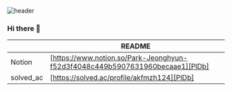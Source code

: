 ![header](https://capsule-render.vercel.app/api?type=wave&color=auto&height=300&section=header&text=Park%20Jeonghyun&fontSize=90)

### Hi there 👋

|  | README |
| ------ | ------ |
| Notion | [https://www.notion.so/Park-Jeonghyun-f52d3f4048c449b5907631960becaae1][PlDb] |
| solved_ac | [https://solved.ac/profile/akfmzh124][PlDb] |

<!--
**Park-JeongHyun/Park-JeongHyun** is a ✨ _special_ ✨ repository because its `README.md` (this file) appears on your GitHub profile.

Here are some ideas to get you started:

- 🔭 I’m currently working on ...
- 🌱 I’m currently learning ...
- 👯 I’m looking to collaborate on ...
- 🤔 I’m looking for help with ...
- 💬 Ask me about ...
- 📫 How to reach me: ...
- 😄 Pronouns: ...
- ⚡ Fun fact: ...
-->

